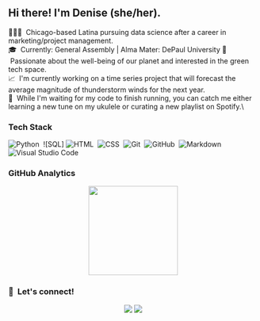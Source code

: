 ## Hi there! I'm Denise (she/her).

👩🏻‍💻 &nbsp;Chicago-based Latina pursuing data science after a career in marketing/project management.\
🎓 &nbsp;Currently: General Assembly | Alma Mater: DePaul University
🌱 &nbsp;Passionate about the well-being of our planet and interested in the green tech space.\
📈 &nbsp;I'm currently working on a time series project that will forecast the average magnitude of thunderstorm winds for the next year.\
🎵 &nbsp;While I'm waiting for my code to finish running, you can catch me either learning a new tune on my ukulele or curating a new playlist on Spotify.\

### Tech Stack

![Python](https://img.shields.io/badge/-Python-05122A?style=flat&logo=python)&nbsp;
![SQL]
![HTML](https://img.shields.io/badge/-HTML-05122A?style=flat&logo=HTML5)&nbsp;
![CSS](https://img.shields.io/badge/-CSS-05122A?style=flat&logo=CSS3&logoColor=1572B6)&nbsp;
![Git](https://img.shields.io/badge/-Git-05122A?style=flat&logo=git)&nbsp;
![GitHub](https://img.shields.io/badge/-GitHub-05122A?style=flat&logo=github)&nbsp;
![Markdown](https://img.shields.io/badge/-Markdown-05122A?style=flat&logo=markdown)\
![Visual Studio Code](https://img.shields.io/badge/-Visual%20Studio%20Code-05122A?style=flat&logo=visual-studio-code&logoColor=007ACC)&nbsp;

### GitHub Analytics

<p align="center">
<a href="https://github.com/AVS1508">
  <img height="180em" src="https://github-readme-stats-eight-theta.vercel.app/api/top-langs/?username=AVS1508&layout=compact&langs_count=8&theme=algolia"/>
</a>
</p>

### 🤝 &nbsp;Let's connect!

<p align="center">
<a href="https://www.linkedin.com/in/denise-a-macias/"><img src="https://img.shields.io/badge/-Denise%20A.%20Macias-0077B5?style=flat&logo=Linkedin&logoColor=white"/></a>
<a href="https://open.spotify.com/user/dohh28/"><img src="https://img.shields.io/badge/-dohh28-0077B5?style=flat&logo=spotify&logoColor=white"/></a>
</p>
